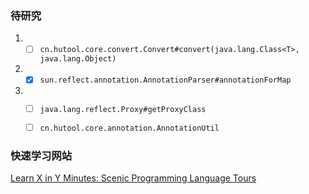 ### 待研究
1. - [ ] `cn.hutool.core.convert.Convert#convert(java.lang.Class<T>, java.lang.Object)`

2. - [x] `sun.reflect.annotation.AnnotationParser#annotationForMap`

3. - [ ] `java.lang.reflect.Proxy#getProxyClass`
   - [ ] `cn.hutool.core.annotation.AnnotationUtil`





### 快速学习网站

[Learn X in Y Minutes: Scenic Programming Language Tours](https://learnxinyminutes.com/)


